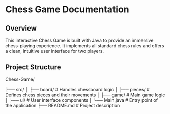 # Chess Game Documentation  

## Overview  
This interactive Chess Game is built with Java to provide an immersive chess-playing experience. It implements all standard chess rules and offers a clean, intuitive user interface for two players.  

## Project Structure  
Chess-Game/

├── src/
 │ ├── board/ # Handles chessboard logic
│ ├── pieces/ # Defines chess pieces and their movements
 │ ├── game/ # Main game logic
│ ├── ui/ # User interface components
 │ └── Main.java # Entry point of the application
├── README.md # Project description


